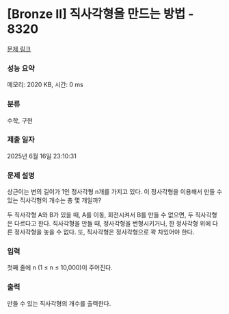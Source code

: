 # [Bronze II] 직사각형을 만드는 방법 - 8320 

[문제 링크](https://www.acmicpc.net/problem/8320) 

### 성능 요약

메모리: 2020 KB, 시간: 0 ms

### 분류

수학, 구현

### 제출 일자

2025년 6월 16일 23:10:31

### 문제 설명

<p>상근이는 변의 길이가 1인 정사각형 n개를 가지고 있다. 이 정사각형을 이용해서 만들 수 있는 직사각형의 개수는 총 몇 개일까?</p>

<p>두 직사각형 A와 B가 있을 때, A를 이동, 회전시켜서 B를 만들 수 없으면, 두 직사각형은 다르다고 한다. 직사각형을 만들 때, 정사각형을 변형시키거나, 한 정사각형 위에 다른 정사각형을 놓을 수 없다. 또, 직사각형은 정사각형으로 꽉 차있어야 한다.</p>

### 입력 

 <p>첫째 줄에 n (1 ≤ n ≤ 10,000)이 주어진다.</p>

### 출력 

 <p>만들 수 있는 직사각형의 개수를 출력한다.</p>

